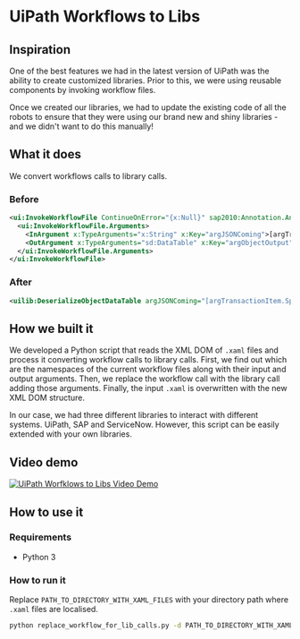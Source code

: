 # UiPath Workflows to Libs
## Inspiration
One of the best features we had in the latest version of UiPath was the ability to create customized libraries. Prior to this, we were using reusable components by invoking workflow files. 

Once we created our libraries, we had to update the existing code of all the robots to ensure that they were using our brand new and shiny libraries - and we didn't want to do this manually!

## What it does

We convert workflows calls to library calls.

### Before
```xml
<ui:InvokeWorkflowFile ContinueOnError="{x:Null}" sap2010:Annotation.AnnotationText="Precondition: ME52N Transacion visible.&#xA;&#xA;Actions:&#xA;1.Converting JSON to DataTable to obtain the whole data from the PR - coming from reports&#xA;&#xA;" DisplayName="Deserialize object from Queue" sap2010:WorkflowViewState.IdRef="InvokeWorkflowFile_3" UnSafe="False" WorkflowFileName="[assetUiPathLibraryPath+&quot;DeserializeObjectDataTable.xaml&quot;]">
  <ui:InvokeWorkflowFile.Arguments>
    <InArgument x:TypeArguments="x:String" x:Key="argJSONComing">[argTransactionItem.SpecificContent("DtPR").ToString]</InArgument>
    <OutArgument x:TypeArguments="sd:DataTable" x:Key="argObjectOutput">[DtPRLines]</OutArgument>
  </ui:InvokeWorkflowFile.Arguments>
</ui:InvokeWorkflowFile>
```

### After
```xml
<uilib:DeserializeObjectDataTable argJSONComing="[argTransactionItem.SpecificContent(&quot;DtPR&quot;).ToString]" argObjectOutput="[DtPRLines]"/>
```

## How we built it
We developed a Python script that reads the XML DOM of `.xaml` files and process it converting workflow calls to library calls. First, we find out which are the namespaces of the current workflow files along with their input and output arguments. Then, we replace the workflow call with the library call adding those arguments. Finally, the input `.xaml` is overwritten with the new XML DOM structure.

In our case, we had three different libraries to interact with different systems. UiPath, SAP and ServiceNow. However, this script can be easily extended with your own libraries.

## Video demo
[![UiPath Worfklows to Libs Video Demo](https://img.youtube.com/vi/KxbKylV1qHY/0.jpg)](https://www.youtube.com/watch?v=KxbKylV1qHY "UiPath Worfklows to Libs Video Demo")
## How to use it
### Requirements
- Python 3
### How to run it
Replace `PATH_TO_DIRECTORY_WITH_XAML_FILES` with your directory path where `.xaml` files are localised.
```bash
python replace_workflow_for_lib_calls.py -d PATH_TO_DIRECTORY_WITH_XAML_FILES
```

